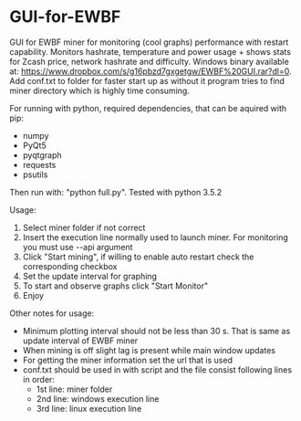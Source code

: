 # GUI-for-EWBF
GUI for EWBF miner for monitoring (cool graphs) performance with restart capability.
Monitors hashrate, temperature and power usage + shows stats for Zcash price, network hashrate and difficulty.
Windows binary available at: https://www.dropbox.com/s/g16pbzd7gxgetgw/EWBF%20GUI.rar?dl=0.
Add conf.txt to folder for faster start up as without it program tries to find miner directory which is highly time consuming.

For running with python, required dependencies, that can be aquired with pip:
  - numpy
  - PyQt5
  - pyqtgraph
  - requests
  - psutils

Then run with: "python full.py". 
Tested with python 3.5.2

Usage:
  1. Select miner folder if not correct
  2. Insert the execution line normally used to launch miner. For monitoring you must use --api argument
  3. Click "Start mining", if willing to enable auto restart check the corresponding checkbox
  4. Set the update interval for graphing
  5. To start and observe graphs click "Start Monitor"
  6. Enjoy
  

Other notes for usage:
  - Minimum plotting interval should not be less than 30 s. That is same as update interval of EWBF miner
  - When mining is off slight lag is present while main window updates
  - For getting the miner information set the url that is used
  - conf.txt should be used in with script and the file consist following lines in order:
    - 1st line: miner folder
    - 2nd line: windows execution line
    - 3rd line: linux execution line
  
  
